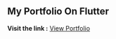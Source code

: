 ## My Portfolio On Flutter

**Visit the link :** [View Portfolio](https://divyang-techavidus.github.io/)

